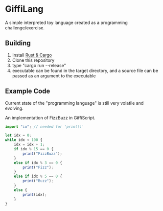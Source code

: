 # GiffiLang
A simple interpreted toy language created as a programming challenge/exercise.

## Building
1. Install [Rust & Cargo](https://www.rust-lang.org/)
2. Clone this repository
3. type "cargo run --release"
4. executable can be found in the target directory, and a source file can be passed as an argument to the executable

## Example Code
Current state of the "programming language" is still very volatile and evolving.

An implementation of FizzBuzz in GiffiScript.
~~~js
import "io"; // needed for 'print()'

let idx = 0;
while idx < 100 {
    idx = idx + 1;
    if idx % 15 == 0 {
        print("FizzBuzz");
    }
    else if idx % 3 == 0 {
        print("Fizz");
    }
    else if idx % 5 == 0 {
        print("Buzz");
    }
    else {
        print(idx);
    }    
}
~~~

